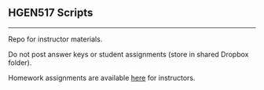 ## HGEN517 Scripts
- - -

Repo for instructor materials.  

Do not post answer keys or student assignments (store in shared Dropbox folder).
  
Homework assignments are available [here](https://github.com/aaronwolen/hgen517-assignments) for instructors.
